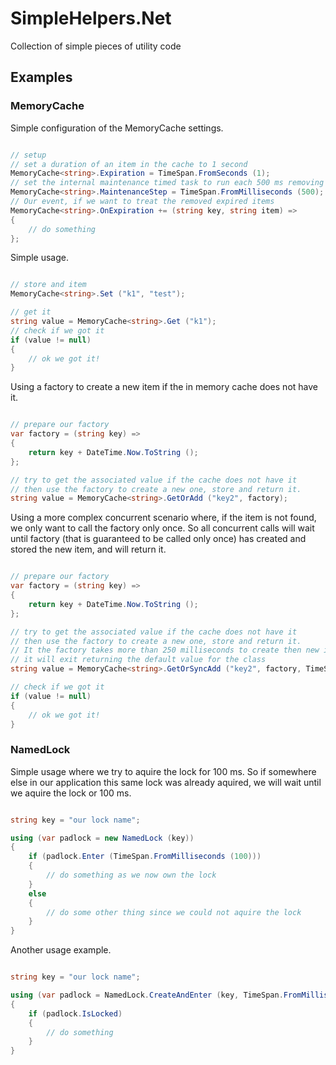 SimpleHelpers.Net
=================

Collection of simple pieces of utility code

Examples
--------
<h3>MemoryCache</h3>

Simple configuration of the MemoryCache settings.

```csharp

// setup
// set a duration of an item in the cache to 1 second
MemoryCache<string>.Expiration = TimeSpan.FromSeconds (1);
// set the internal maintenance timed task to run each 500 ms removing expired items
MemoryCache<string>.MaintenanceStep = TimeSpan.FromMilliseconds (500);
// Our event, if we want to treat the removed expired items
MemoryCache<string>.OnExpiration += (string key, string item) => 
{ 
    // do something
};

```

Simple usage.

```csharp

// store and item
MemoryCache<string>.Set ("k1", "test");

// get it
string value = MemoryCache<string>.Get ("k1");
// check if we got it
if (value != null)
{
	// ok we got it!
}

```

Using a factory to create a new item if the in memory cache does not have it.

```csharp

// prepare our factory
var factory = (string key) =>
{
    return key + DateTime.Now.ToString ();
};

// try to get the associated value if the cache does not have it
// then use the factory to create a new one, store and return it.
string value = MemoryCache<string>.GetOrAdd ("key2", factory);

```

Using a more complex concurrent scenario where, if the item is not found, we only want to call the factory only once.
So all concurrent calls will wait until factory (that is guaranteed to be called only once) has created and stored the new item, and will return it.

```csharp

// prepare our factory
var factory = (string key) =>
{
    return key + DateTime.Now.ToString ();
};

// try to get the associated value if the cache does not have it
// then use the factory to create a new one, store and return it.
// It the factory takes more than 250 milliseconds to create then new instance,
// it will exit returning the default value for the class
string value = MemoryCache<string>.GetOrSyncAdd ("key2", factory, TimeSpan.FromMilliseconds (250));

// check if we got it
if (value != null)
{
	// ok we got it!
}

```

<h3>NamedLock</h3>

Simple usage where we try to aquire the lock for 100 ms. 
So if somewhere else in our application this same lock was already aquired, we will wait until we aquire the lock or 100 ms.

```csharp

string key = "our lock name";

using (var padlock = new NamedLock (key))
{
    if (padlock.Enter (TimeSpan.FromMilliseconds (100)))
    {
        // do something as we now own the lock
    }
    else
    {
        // do some other thing since we could not aquire the lock
    }
}

```

Another usage example.

```csharp

string key = "our lock name";

using (var padlock = NamedLock.CreateAndEnter (key, TimeSpan.FromMilliseconds (100)))
{
    if (padlock.IsLocked)
    {
        // do something                    
    }                
}

```
